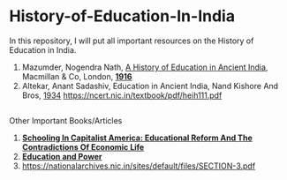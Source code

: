 # History-of-Education-In-India
In this repository, I will put all important resources on the History of Education in India.
1. Mazumder, Nogendra Nath, [A History of Education in Ancient India](https://github.com/anujksirohi/History-of-Education-In-India/blob/main/A%20History%20of%20Education%20in%20Ancient%20India.pdf), Macmillan & Co, London, [**1916**](https://indianculture.gov.in/rarebooks/history-education-ancient-india)
2. Altekar, Anant Sadashiv, Education in Ancient India,  Nand Kishore And Bros, [1934](https://archive.org/details/educationinancie032398mbp)
https://ncert.nic.in/textbook/pdf/heih111.pdf
##
Other Important Books/Articles
1. [**Schooling In Capitalist America: Educational Reform And The Contradictions Of Economic Life**](https://books.google.co.in/books/about/Schooling_in_Capitalist_America.html?id=gwfcAgAAQBAJ&printsec=frontcover&source=kp_read_button&hl=en&newbks=1&newbks_redir=0&redir_esc=y#v=onepage&q&f=false)
2. [**Education and Power**](https://books.google.co.in/books?id=4pLHBQAAQBAJ&printsec=frontcover&dq=michael+apple+education+and+power&hl=en&newbks=1&newbks_redir=0&sa=X&redir_esc=y#v=onepage&q=michael%20apple%20education%20and%20power&f=false)
3. https://nationalarchives.nic.in/sites/default/files/SECTION-3.pdf
